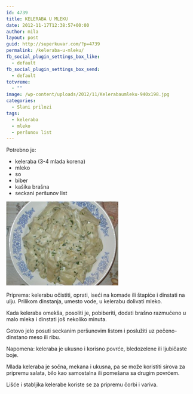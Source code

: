 ```yaml
---
id: 4739
title: KELERABA U MLEKU
date: 2012-11-17T12:38:57+00:00
author: mila
layout: post
guid: http://superkuvar.com/?p=4739
permalink: /keleraba-u-mleku/
fb_social_plugin_settings_box_like:
  - default
fb_social_plugin_settings_box_send:
  - default
totvreme:
  - ""
image: /wp-content/uploads/2012/11/Kelerabaumleku-940x198.jpg
categories:
  - Slani prilozi
tags:
  - keleraba
  - mleko
  - peršunov list
---
```

Potrebno je:

  * keleraba (3-4 mlada korena)
  * mleko
  * so
  * biber
  * kašika brašna
  * seckani peršunov list

<img class="alignnone size-medium wp-image-4740" title="Kelerabaumleku" src="/wp-content/uploads/2012/11/Kelerabaumleku-300x225.jpg" alt="" width="300" height="225" /> 

Priprema: kelerabu očistiti, oprati, iseći na komade ili štapiće i dinstati na ulju. Prilikom dinstanja, umesto vode, u kelerabu dolivati mleko.

Kada keleraba omekša, posoliti je, pobiberiti, dodati brašno razmućeno u malo mleka i dinstati još nekoliko minuta.

Gotovo jelo posuti seckanim peršunovim listom i poslužiti uz pečeno-dinstano meso ili ribu.

Napomena: keleraba je ukusno i korisno povrće, bledozelene ili ljubičaste boje.

Mlada keleraba je sočna, mekana i ukusna, pa se može koristiti sirova za pripremu salata, bilo kao samostalna ili pomešana sa drugim povrćem.

Lišće i stabljika kelerabe koriste se za pripremu čorbi i variva.